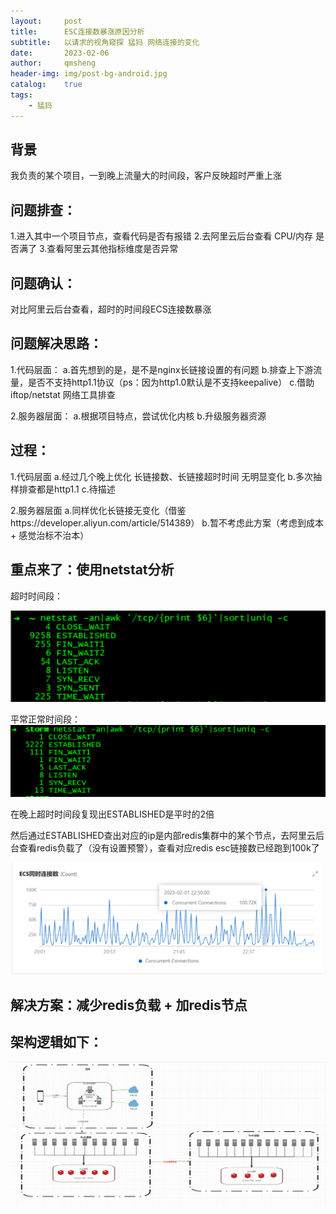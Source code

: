 ```yaml
---
layout:     post
title:      ESC连接数暴涨原因分析
subtitle:   以请求的视角窥探 猛犸 网络连接的变化
date:       2023-02-06
author:     qmsheng
header-img: img/post-bg-android.jpg
catalog:    true
tags:
    - 猛犸
---
```


## 背景

我负责的某个项目，一到晚上流量大的时间段，客户反映超时严重上涨

## 问题排查：

1.进入其中一个项目节点，查看代码是否有报错
2.去阿里云后台查看 CPU/内存 是否满了
3.查看阿里云其他指标维度是否异常

## 问题确认：

对比阿里云后台查看，超时的时间段ECS连接数暴涨


## 问题解决思路：

1.代码层面：
a.首先想到的是，是不是nginx长链接设置的有问题
b.排查上下游流量，是否不支持http1.1协议（ps：因为http1.0默认是不支持keepalive）
c.借助 iftop/netstat 网络工具排查

2.服务器层面：
a.根据项目特点，尝试优化内核
b.升级服务器资源

## 过程：
1.代码层面
a.经过几个晚上优化 长链接数、长链接超时时间 无明显变化
b.多次抽样排查都是http1.1
c.待描述

2.服务器层面
a.同样优化长链接无变化（借鉴https://developer.aliyun.com/article/514389）
b.暂不考虑此方案（考虑到成本 + 感觉治标不治本）


## 重点来了：使用netstat分析

超时时间段：

![](/img/in-qms/mammut-adx-nerstat-estab-more.jpg)

平常正常时间段：
![](/img/in-qms/mammut-adx-nerstat-estab-ok.jpg)

在晚上超时时间段复现出ESTABLISHED是平时的2倍


然后通过ESTABLISHED查出对应的ip是内部redis集群中的某个节点，去阿里云后台查看redis负载了（没有设置预警），查看对应redis esc链接数已经跑到100k了

![](/img/in-qms/mammut-adx-redis.jpg)


## 解决方案：减少redis负载 + 加redis节点

## 架构逻辑如下：

![](/img/in-qms/mammut-adx.jpg)

